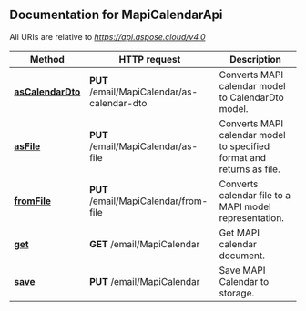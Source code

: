 
## Documentation for MapiCalendarApi

All URIs are relative to *https://api.aspose.cloud/v4.0*

Method | HTTP request | Description
------ | ------------ | -----------
 [**asCalendarDto**](MapiCalendarApi.md#asCalendarDto) | **PUT** /email/MapiCalendar/as-calendar-dto | Converts MAPI calendar model to CalendarDto model.             
 [**asFile**](MapiCalendarApi.md#asFile) | **PUT** /email/MapiCalendar/as-file | Converts MAPI calendar model to specified format and returns as file.             
 [**fromFile**](MapiCalendarApi.md#fromFile) | **PUT** /email/MapiCalendar/from-file | Converts calendar file to a MAPI model representation.             
 [**get**](MapiCalendarApi.md#get) | **GET** /email/MapiCalendar | Get MAPI calendar document.             
 [**save**](MapiCalendarApi.md#save) | **PUT** /email/MapiCalendar | Save MAPI Calendar to storage.             


    
